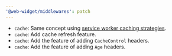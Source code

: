 ```yaml
---
'@web-widget/middlewares': patch
---
```


- `cache`: Same concept using [service worker caching strategies](https://developer.chrome.com/docs/workbox/caching-strategies-overview).
- `cache`: Add cache refresh feature.
- `cache`: Add the feature of adding `CacheControl` headers.
- `cache`: Add the feature of adding `Age` headers.
